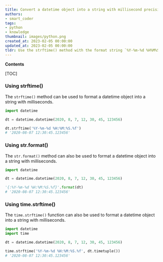 ```yaml
---
title: Convert a datetime object into a string with millisecond precision
authors:
- smart_coder
tags:
- python
- knowledge
thumbnail: images/python.png
created_at: 2023-02-05 00:00:00
updated_at: 2023-02-05 00:00:00
tldr: Use the strftime() method with the format string `%Y-%m-%d %H%M%S.%f` to format a datetime into a string with milliseconds.
---
```


**Contents**

[TOC]

### Using strftime()

The `strftime()` method can be used to format a datetime object into a string with milliseconds. 

```python
import datetime

dt = datetime.datetime(2020, 8, 7, 12, 30, 45, 123456)

dt.strftime('%Y-%m-%d %H:%M:%S.%f')
# '2020-08-07 12:30:45.123456'
```

### Using str.format()

The `str.format()` method can also be used to format a datetime object into a string with milliseconds.

```python
import datetime

dt = datetime.datetime(2020, 8, 7, 12, 30, 45, 123456)

'{:%Y-%m-%d %H:%M:%S.%f}'.format(dt)
# '2020-08-07 12:30:45.123456'
```

### Using time.strftime()

The `time.strftime()` function can also be used to format a datetime object into a string with milliseconds.

```python
import datetime
import time

dt = datetime.datetime(2020, 8, 7, 12, 30, 45, 123456)

time.strftime('%Y-%m-%d %H:%M:%S.%f', dt.timetuple())
# '2020-08-07 12:30:45.123456'
```
